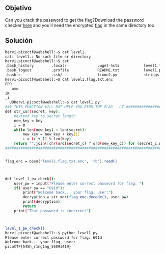 ## Objetivo
Can you crack the password to get the flag?Download the password checker [here](https://artifacts.picoctf.net/c/10/level1.py) and you'll need the encrypted [flag](https://artifacts.picoctf.net/c/10/level1.flag.txt.enc) in the same directory too.
## Solución
```bash
hervi-picoctf@webshell:~$ cat level1.   
cat: level1.: No such file or directory
hervi-picoctf@webshell:~$ cat 
.bash_history        .local/              .wget-hsts           level1.flag.txt.enc
.bash_logout         .profile             README.txt           level1.py
.bashrc              .ssh/                fixme2.py            strings
hervi-picoctf@webshell:~$ cat level1.flag.txt.enc 
FPR
   umw
iK
_i
  UDhervi-picoctf@webshell:~$ cat level1.py 
### THIS FUNCTION WILL NOT HELP YOU FIND THE FLAG --LT ########################
def str_xor(secret, key):
    #extend key to secret length
    new_key = key
    i = 0
    while len(new_key) < len(secret):
        new_key = new_key + key[i]
        i = (i + 1) % len(key)        
    return "".join([chr(ord(secret_c) ^ ord(new_key_c)) for (secret_c,new_key_c) in zip(secret,new_key)])
###############################################################################


flag_enc = open('level1.flag.txt.enc', 'rb').read()



def level_1_pw_check():
    user_pw = input("Please enter correct password for flag: ")
    if( user_pw == "691d"):
        print("Welcome back... your flag, user:")
        decryption = str_xor(flag_enc.decode(), user_pw)
        print(decryption)
        return
    print("That password is incorrect")



level_1_pw_check()
hervi-picoctf@webshell:~$ python level1.py 
Please enter correct password for flag: 691d
Welcome back... your flag, user:
picoCTF{545h_r1ng1ng_56891419}
```
